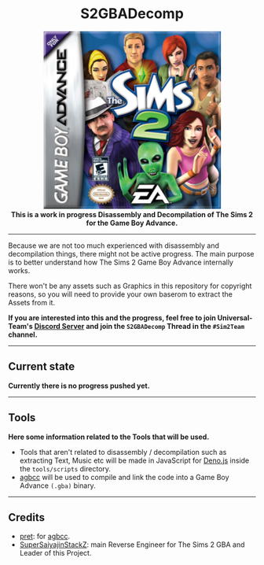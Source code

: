 <div align="center">
	<h1>S2GBADecomp</h1>
	<p>
		<img src="https://github.com/Sim2Team/Sim2Team.github.io/raw/main/assets/images/sims2GBACover.png" alt="Cover"><br>
		<b>This is a work in progress Disassembly and Decompilation of The Sims 2 for the Game Boy Advance.</b><br>
	</p><hr>
</div>


Because we are not too much experienced with disassembly and decompilation things, there might not be active progress. The main purpose is to better understand how The Sims 2 Game Boy Advance internally works.

There won't be any assets such as Graphics in this repository for copyright reasons, so you will need to provide your own baserom to extract the Assets from it.

**If you are interested into this and the progress, feel free to join Universal-Team's [Discord Server](https://universal-team.net/discord) and join the `S2GBADecomp` Thread in the `#Sim2Team` channel.**
<hr>


## Current state
**Currently there is no progress pushed yet.**
<hr>


## Tools
**Here some information related to the Tools that will be used.**
- Tools that aren't related to disassembly / decompilation such as extracting Text, Music etc will be made in JavaScript for [Deno.js](https://deno.land/) inside the `tools/scripts` directory.
- [agbcc](https://github.com/pret/agbcc) will be used to compile and link the code into a Game Boy Advance `(.gba)` binary.
<hr>


## Credits
- [pret](https://github.com/pret): for [agbcc](https://github.com/pret/agbcc).
- [SuperSaiyajinStackZ](https://github.com/SuperSaiyajinStackZ): main Reverse Engineer for The Sims 2 GBA and Leader of this Project.
